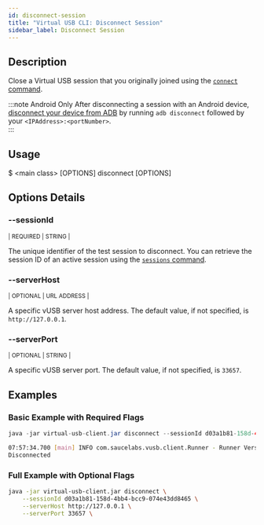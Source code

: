 ```yaml
---
id: disconnect-session
title: "Virtual USB CLI: Disconnect Session"
sidebar_label: Disconnect Session
---
```


## Description

Close a Virtual USB session that you originally joined using the [`connect` command](/dev/cli/virtual-usb/connect-session).

:::note Android Only
After disconnecting a session with an Android device, [disconnect your device from ADB](/mobile-apps/features/virtual-usb#close-test) by running `adb disconnect` followed by your `<IPAddress>:<portNumber>`.  
:::

## Usage

<span className="cli">$ &lt;main class&gt; [OPTIONS] disconnect [OPTIONS]</span>

## Options Details

### <span className="cli">--sessionId</span>

<div className="cli-desc">
<p><small>| REQUIRED | STRING |</small></p>

The unique identifier of the test session to disconnect. You can retrieve the session ID of an active session using the [`sessions` command](/dev/cli/virtual-usb/find-sessionid).

</div>

### <span className="cli">--serverHost</span>

<div className="cli-desc">
<p><small>| OPTIONAL | URL ADDRESS |</small></p>

A specific vUSB server host address. The default value, if not specified, is `http://127.0.0.1`.

</div>


### <span className="cli">--serverPort</span>

<div className="cli-desc">
<p><small>| OPTIONAL | STRING |</small></p>

A specific vUSB server port. The default value, if not specified, is `33657`.

</div>


## Examples

### Basic Example with Required Flags

```java title="Disconnect Request"
java -jar virtual-usb-client.jar disconnect --sessionId d03a1b81-158d-4bb4-bcc9-074e43dd8465
```

```bash title="Sample Response"
07:57:34.700 [main] INFO com.saucelabs.vusb.client.Runner - Runner Version 2.0.0
Disconnected
```

### Full Example with Optional Flags

```bash
java -jar virtual-usb-client.jar disconnect \
    --sessionId d03a1b81-158d-4bb4-bcc9-074e43dd8465 \
    --serverHost http://127.0.0.1 \
    --serverPort 33657 \
```
